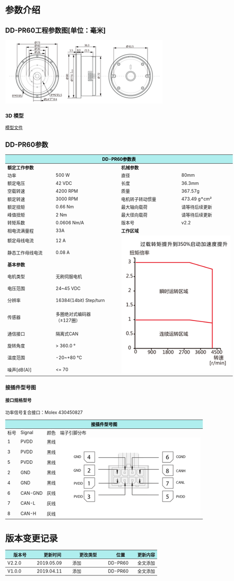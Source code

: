 # 参数介绍 
## DD-PR60工程参数图[单位：毫米]
![DD-PR60]( ../img/DD_PR60_v2_2三视图.png ) 
### 3D 模型
[模型文件]( ../img/DD-PR60_v2_2.step.zip )


## DD-PR60参数

<table style="width:750px"><thead><tr class="tableizer-firstrow"><th colspan="4" style="background: PaleTurquoise; color: black;">DD-PR60参数表</th></tr></thead><tbody><tr><td colspan="2" width=50%><b>额定工作参数</b></td><td colspan="2" width=50%><b>机械参数</b></td></tr><tr><td>功率</td><td>500 W</td><td>直径</td><td>80mm</td></tr><tr><td>额定电压</td><td>42 VDC</td><td>长度</td><td>36.3mm</td></tr><tr><td>空载转速</td><td>4200 RPM</td><td>质量</td><td>367.57g</td></tr><tr><td>额定转速</td><td>3000 RPM</td><td>电机转子转动惯量</td><td>473.49 g*cm²</td></tr><tr><td>额定扭矩</td><td>0.66 Nm</td><td>最大轴向载荷</td><td>请等待后续更新</td></tr><tr><td>峰值扭矩</td><td>2 Nm</td><td>最大径向载荷</td><td>请等待后续更新</td></tr><tr><td>转矩系数</td><td>0.0606 Nm/A</td><td>版本号</td><td>v2.2</td></tr><tr><td>相电流满量程</td><td>33A</td><td colspan="2"><b>工作区域</b></td></tr><tr><td>额定母线电流</td><td>12 A</td><td colspan="2" rowspan="13"><img src="../img/DD-PR60_v2_2曲线.png" style="width:350px"></td></tr><tr><td>静态工作母线电流</td><td>0.08 A</td></tr><tr><td colspan="2"><b>基本参数</b></td><tr><td>电机类型</td><td>无刷伺服电机</td></tr><tr><td>电压范围</td><td>24~45 VDC</td></tr><tr><td>分辨率</td><td>16384(14bit) Step/turn</td></tr><tr><td>传感器</td><td>多圈绝对式编码器</br>（±127圈）</td></tr><tr><td>通信接口</td><td>隔离式CAN</td></tr><tr><td>旋转角度</td><td>> 360.0 °</td></tr><tr><td>温度范围</td><td>-20~+80 °C</td></tr><tr><td>噪声[dB(A)]</td><td><= 70</td></tr></tbody></table>


### 接插件型号图

#### 接口规格型号

功率信号复合接口：Molex 430450827

<table class="tableizer-table" style="width:700px">
<thead><tr class="tableizer-firstrow"><th colspan="4" style="background: PaleTurquoise; color: black;">接插件型号图</th></tr></thead><tbody><tr><td>标号</td><td>Signal</td><td>颜色</td><td >端子引脚分布</td></tr><tr><td>1</td><td>PVDD</td><td>黑线</td><td rowspan="9"><img src="../img/配线2-2.png" style="width:450px"></td></tr><tr><td>3</td><td>PVDD</td><td>黑线</td></tr><tr><td>5</td><td>PVDD</td><td>黑线</td></tr><tr><td>2</td><td>GND</td><td>黑线</td></tr><tr><td>4</td><td>GND</td><td>黑线</td></tr><tr><td>6</td><td>CAN-GND</td><td>灰线</td></tr><tr><td>7</td><td>CAN-L</td><td>灰线</td></tr><tr><td>8</td><td>CAN-H</td><td>灰线</td></tr></tbody></table>

# 版本变更记录

<table style="width:600px"><thead><tr style="background:PaleTurquoise"><th style="width:80px">版本号</th><th style="width:100px">更新时间</th><th style="width:100px">更改类型</th><th style="width:80px">位置</th><th>更新内容</th></tr></thead><tbody><tr><td>V2.2.0</td><td>2019.05.09</td><td>添加</td><td>DD-PR60</td><td>全文添加</th></tr></thead><tbody><tr><td>V1.0.0</td><td>2019.04.11</td><td>添加</td><td>DD-PR60</td><td>全文添加</td></tbody></table>
